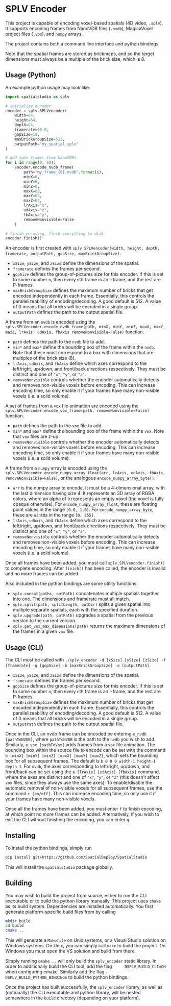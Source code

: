 # SPLV Encoder
This project is capable of encoding voxel-based spatials (4D video, `.splv`). It supports encoding frames from NanoVDB files (`.nvdb`), MagicaVoxel project files (`.vox`), and `numpy` arrays.

The project contains both a command line interface and python bindings.

Note that the spatial frames are stored as brickmaps, and so the target dimensions must always be a multiple of the brick size, which is 8.

## Usage (Python)
An example python usage may look like:
```python
import spatialstudio as splv

# initialize encoder
encoder = splv.SPLVencoder(
	width=64,
	height=64,
	depth=64,
	framerate=60.0,
	gopSize=10,
	maxBrickGroupSize=512,
	outputPath="my_spatial.splv"
)

# add some frames from NanoVDBs
for i in range(0, 60):
	encoder.encode_nvdb_frame(
		path="my_frame_{0}.nvdb".format(i),
		minX=0,
		minY=0,
		minZ=0,
		maxX=63,
		maxY=63,
		maxZ=63,
		lrAxis="x",
		udAxis="z",
		fbAxis="y",
		removeNonvisible=False
	)

# finish encoding, flush everything to disk
encoder.finish()
```

An encoder is first created with `splv.SPLVencoder(width, height, depth, framerate, outputPath, gopSize, maxBrickGroupSize)`. 
- `xSize`, `ySize`, and `zSize` define the dimensions of the spatial. 
- `framerate` defines the frames per second. 
- `gopSize` defines the group-of-pictures size for this encoder. If this is set to some number `n`, then every `n`th frame is an I-frame, and the rest are P-frames.
- `maxBrickGroupSize` defines the maximum number of bricks that get encoded independently in each frame. Essentially, this controls the parallelizeabliltiy of encoding/decoding. A good default is 512. A value of 0 means that all bricks will be encoded in a single group.
- `outputPath` defines the path to the output spatial file.

A frame from an `nvdb` is encoded using the `splv.SPLVencoder.encode_nvdb_frame(path, minX, minY, minZ, maxX, maxY, maxZ, lrAxis, udAxis, fbAxis removeNonvisible=False)` function. 
- `path` defines the path to the `nvdb` file to add. 
- `min*` and `max*` define the bounding box of the frame within the `nvdb`. Note that these must correspond to a box with dimensions that are multiples of the brick size (8).
- `lrAxis`, `udAxis`, and `fbAxis` define which axes correspond to the left/right, up/down, and front/back directions respectively. They must be distinct and one of `"x"`, `"y"`, or `"z"`.
- `removeNonvisible` controls whether the encoder automatically detects and removes non-visible voxels before encoding. This can increase encoding time, so only enable it if your frames have many non-visible voxels (i.e. a solid volume).

A set of frames from a `vox` file animation are encoded using the `splv.SPLVencoder.encode_vox_frame(path, removeNonvisible=False)` function.
- `path` defines the path to the `vox` file to add.
- `min*` and `max*` define the bounding box of the frame within the `vox`. Note that `vox` files are z-up.
- `removeNonvisible` controls whether the encoder automatically detects and removes non-visible voxels before encoding. This can increase encoding time, so only enable it if your frames have many non-visible voxels (i.e. a solid volume).

A frame from a `numpy` array is encoded using the `splv.SPLVencoder.encode_numpy_array_float(arr, lrAxis, udAxis, fbAxis, removeNonvisible=False)`, or the analogous `encode_numpy_array_byte()`.
- `arr` is the numpy array to encode. It must be a 4-dimensional array, with the last dimension having size 4. It represents an 3D array of RGBA colors, where an alpha of `0` represents an empty voxel (the voxel is fully opaque otherwise). For `encode_numpy_array_float`, these are floating point values in the range `[0.0, 1.0]`. For `encode_numpy_array_byte`, these are `uint8`s in the range `[0, 255]`.
- `lrAxis`, `udAxis`, and `fbAxis` define which axes correspond to the left/right, up/down, and front/back directions respectively. They must be distinct and one of `"x"`, `"y"`, or `"z"`.
- `removeNonvisible` controls whether the encoder automatically detects and removes non-visible voxels before encoding. This can increase encoding time, so only enable it if your frames have many non-visible voxels (i.e. a solid volume).

Once all frames have been added, you must call `splv.SPLVencoder.finish()` to complete encoding. After `finish()` has been called, the encoder is invalid and no more frames can be added.

Also included in the python bindings are some utility functions:
- `splv.concat(paths, outPath)` concatenates multiple spatials together into one. The dimensions and framerate must all match.
- `splv.split(path, splitLength, outDir)` splits a given spatial into multiple separate spatials, each with the specified duration.
- `splv.upgrade(path, outPath)` upgrades a spatial from the previous version to the current version.
- `splv.get_vox_max_dimensions(path)` returns the maximum dimensions of the frames in a given `vox` file.

## Usage (CLI)
The CLI must be called with `./splv_encoder -d [xSize] [ySize] [zSize] -f [framerate] -g [gopSize] -b [maxBrickGroupSize] -o [outputPath]`. 
- `xSize`, `ySize`, and `zSize` define the dimensions of the spatial.
- `framerate` defines the frames per second. 
- `gopSize` defines the group-of-pictures size for this encoder. If this is set to some number `n`, then every `n`th frame is an I-frame, and the rest are P-frames.
- `maxBrickGroupSize` defines the maximum number of bricks that get encoded independently in each frame. Essentially, this controls the parallelizeabliltiy of encoding/decoding. A good default is 512. A value of 0 means that all bricks will be encoded in a single group.
- `outputPath` defines the path to the output spatial file.

Once in the CLI, an nvdb frame can be encoded be entering `e_nvdb [pathToNVDB]`, where `pathToNVDB` is the path to the `nvdb` you wish to add. Similarly, `e_vox [pathToVox]` adds frames from a `vox` file animation. The bounding box within the source file to encode can be set with the command `b [minX] [minY] [minZ] [maxX] [maxY] [maxZ]`, which sets the bounding box for all subsequent frames. The default is `b 0 0 0 width-1 height-1 depth-1`. For `nvdb`, the axes corresponding to left/right, up/down, and front/back can be set using the `a [lrAxis] [udAxis] [fbAxis]` command, where the axes are distinct and one of `"x"`, `"y"`, or `"z"` (this doesn't affect `vox` files, since they always use the same axes). To enable/disable the automatic removal of non-visible voxels for all subsequent frames, use the command `r [on/off]`. This can increase encoding time, so only use it if your frames have many non-visible voxels.

Once all the frames have been added, you must enter `f` to finish encoding, at which point no more frames can be added. Alternatively, if you wish to exit the CLI without finishing the encoding, you can enter `q`.

## Installing
To install the python bindings, simply run
```bash
pip install git+https://github.com/SpatialDeploy/SpatialStudio
```
This will install the `spatialstudio` package globally.

## Building
You may wish to build the project from source, either to run the CLI executable or to build the python library manually. This project uses `cmake` as its build system. Dependencies are installed automatically. You first generate platform-specific build files from by calling
```bash
mkdir build
cd build
cmake ..
```
This will generate a `Makefile` on Unix systems, or a Visual Studio solution on Windows systems. On Unix, you can simply call `make` to build the project. On Windows you must open the VS solution and build from there.

Simply running `cmake ..` will only build the `splv_encoder` static library. In order to additionally build the CLI tool, add the flag `	-DSPLV_BUILD_CLI=ON` when configuring cmake. Similarly add the flag `-DSPLV_BUILD_PYTHON_BINDINGS` to build the python bindings.

Once the project has built successfully, the `splv_encoder` library, as well as (optionally) the CLI executable and python library, will be nested somewhere in the `build` directory (depending on yuor platform).